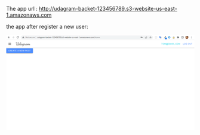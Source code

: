 The app url : 
http://udagram-backet-123456789.s3-website-us-east-1.amazonaws.com

the app after register a new user:

<img width="564" src="./screenshots/app.PNG">